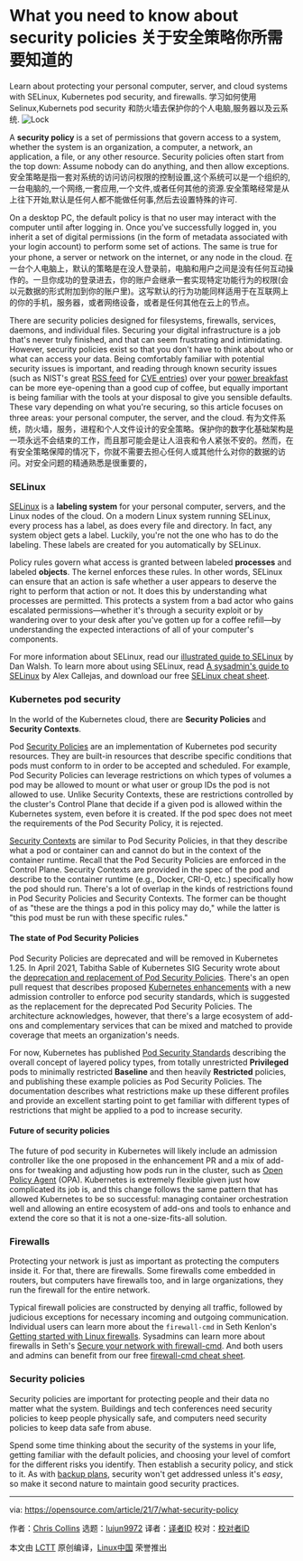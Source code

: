 [#]: subject: (What you need to know about security policies)
[#]: via: (https://opensource.com/article/21/7/what-security-policy)
[#]: author: (Chris Collins https://opensource.com/users/clcollins)
[#]: collector: (lujun9972)
[#]: translator: (FelixYFZ )
[#]: reviewer: ( )
[#]: publisher: ( )
[#]: url: ( )
What you need to know about security policies
关于安全策略你所需要知道的
======
Learn about protecting your personal computer, server, and cloud systems
with SELinux, Kubernetes pod security, and firewalls.
学习如何使用Selinux,Kubernets pod security 和防火墙去保护你的个人电脑,服务器以及云系统.
![Lock][1]

A **security policy** is a set of permissions that govern access to a system, whether the system is an organization, a computer, a network, an application, a file, or any other resource. Security policies often start from the top down: Assume nobody can do anything, and then allow exceptions.
安全策略是指一套对系统的访问访问权限的控制设置,这个系统可以是一个组织的,一台电脑的,一个网络,一套应用,一个文件,或者任何其他的资源.安全策略经常是从上往下开始,默认是任何人都不能做任何事,然后去设置特殊的许可.

On a desktop PC, the default policy is that no user may interact with the computer until after logging in. Once you've successfully logged in, you inherit a set of digital permissions (in the form of metadata associated with your login account) to perform some set of actions. The same is true for your phone, a server or network on the internet, or any node in the cloud.
在一台个人电脑上，默认的策略是在没人登录前，电脑和用户之间是没有任何互动操作的。一旦你成功的登录进去，你的账户会继承一套实现特定功能行为的权限(会以元数据的形式附加到你的账户里)。这写默认的行为功能同样适用于在互联网上的你的手机，服务器，或者网络设备，或者是任何其他在云上的节点。

There are security policies designed for filesystems, firewalls, services, daemons, and individual files. Securing your digital infrastructure is a job that's never truly finished, and that can seem frustrating and intimidating. However, security policies exist so that you don't have to think about who or what can access your data. Being comfortably familiar with potential security issues is important, and reading through known security issues (such as NIST's great [RSS feed][2] for [CVE entries][3]) over your [power breakfast][4] can be more eye-opening than a good cup of coffee, but equally important is being familiar with the tools at your disposal to give you sensible defaults. These vary depending on what you're securing, so this article focuses on three areas: your personal computer, the server, and the cloud.
有为文件系统，防火墙，服务，进程和个人文件设计的安全策略。保护你的数字化基础架构是一项永远不会结束的工作，而且那可能会是让人沮丧和令人紧张不安的。然而，在有安全策略保障的情况下，你就不需要去担心任何人或其他什么对你的数据的访问。对安全问题的精通熟悉是很重要的，
### SELinux

[SELinux][5] is a **labeling system** for your personal computer, servers, and the Linux nodes of the cloud. On a modern Linux system running SELinux, every process has a label, as does every file and directory. In fact, any system object gets a label. Luckily, you're not the one who has to do the labeling. These labels are created for you automatically by SELinux.

Policy rules govern what access is granted between labeled **processes** and labeled **objects**. The kernel enforces these rules. In other words, SELinux can ensure that an action is safe whether a user appears to deserve the right to perform that action or not. It does this by understanding what processes are permitted. This protects a system from a bad actor who gains escalated permissions—whether it's through a security exploit or by wandering over to your desk after you've gotten up for a coffee refill—by understanding the expected interactions of all of your computer's components.

For more information about SELinux, read our [illustrated guide to SELinux][6] by Dan Walsh. To learn more about using SELinux, read [A sysadmin's guide to SELinux][7] by Alex Callejas, and download our free [SELinux cheat sheet][8].

### Kubernetes pod security

In the world of the Kubernetes cloud, there are **Security Policies** and **Security Contexts**.

Pod [Security Policies][9] are an implementation of Kubernetes pod security resources. They are built-in resources that describe specific conditions that pods must conform to in order to be accepted and scheduled. For example, Pod Security Policies can leverage restrictions on which types of volumes a pod may be allowed to mount or what user or group IDs the pod is not allowed to use. Unlike Security Contexts, these are restrictions controlled by the cluster's Control Plane that decide if a given pod is allowed within the Kubernetes system, even before it is created. If the pod spec does not meet the requirements of the Pod Security Policy, it is rejected.

[Security Contexts][10] are similar to Pod Security Policies, in that they describe what a pod or container can and cannot do but in the context of the container runtime. Recall that the Pod Security Policies are enforced in the Control Plane. Security Contexts are provided in the spec of the pod and describe to the container runtime (e.g., Docker, CRI-O, etc.) specifically how the pod should run. There's a lot of overlap in the kinds of restrictions found in Pod Security Policies and Security Contexts. The former can be thought of as "these are the things a pod in this policy may do," while the latter is "this pod must be run with these specific rules."

#### The state of Pod Security Policies

Pod Security Policies are deprecated and will be removed in Kubernetes 1.25. In April 2021, Tabitha Sable of Kubernetes SIG Security wrote about the [deprecation and replacement of Pod Security Policies][11]. There's an open pull request that describes proposed [Kubernetes enhancements][12] with a new admission controller to enforce pod security standards, which is suggested as the replacement for the deprecated Pod Security Policies. The architecture acknowledges, however, that there's a large ecosystem of add-ons and complementary services that can be mixed and matched to provide coverage that meets an organization's needs.

For now, Kubernetes has published [Pod Security Standards][13] describing the overall concept of layered policy types, from totally unrestricted **Privileged** pods to minimally restricted **Baseline** and then heavily **Restricted** policies, and publishing these example policies as Pod Security Policies. The documentation describes what restrictions make up these different profiles and provide an excellent starting point to get familiar with different types of restrictions that might be applied to a pod to increase security.

#### Future of security policies

The future of pod security in Kubernetes will likely include an admission controller like the one proposed in the enhancement PR and a mix of add-ons for tweaking and adjusting how pods run in the cluster, such as [Open Policy Agent][14] (OPA). Kubernetes is extremely flexible given just how complicated its job is, and this change follows the same pattern that has allowed Kubernetes to be so successful: managing container orchestration well and allowing an entire ecosystem of add-ons and tools to enhance and extend the core so that it is not a one-size-fits-all solution.

### Firewalls

Protecting your network is just as important as protecting the computers inside it. For that, there are firewalls. Some firewalls come embedded in routers, but computers have firewalls too, and in large organizations, they run the firewall for the entire network.

Typical firewall policies are constructed by denying all traffic, followed by judicious exceptions for necessary incoming and outgoing communication. Individual users can learn more about the `firewall-cmd` in Seth Kenlon's [Getting started with Linux firewalls][15]. Sysadmins can learn more about firewalls in Seth's [Secure your network with firewall-cmd][16]. And both users and admins can benefit from our free [firewall-cmd cheat sheet][17].

### Security policies

Security policies are important for protecting people and their data no matter what the system. Buildings and tech conferences need security policies to keep people physically safe, and computers need security policies to keep data safe from abuse.

Spend some time thinking about the security of the systems in your life, getting familiar with the default policies, and choosing your level of comfort for the different risks you identify. Then establish a security policy, and stick to it. As with [backup plans][18], security won't get addressed unless it's _easy_, so make it second nature to maintain good security practices.

--------------------------------------------------------------------------------

via: https://opensource.com/article/21/7/what-security-policy

作者：[Chris Collins][a]
选题：[lujun9972][b]
译者：[译者ID](https://github.com/译者ID)
校对：[校对者ID](https://github.com/校对者ID)

本文由 [LCTT](https://github.com/LCTT/TranslateProject) 原创编译，[Linux中国](https://linux.cn/) 荣誉推出

[a]: https://opensource.com/users/clcollins
[b]: https://github.com/lujun9972
[1]: https://opensource.com/sites/default/files/styles/image-full-size/public/lead-images/security-lock-password.jpg?itok=KJMdkKum (Lock)
[2]: https://nvd.nist.gov/feeds/xml/cve/misc/nvd-rss-analyzed.xml
[3]: https://nvd.nist.gov/vuln/data-feeds#APIS
[4]: https://opensource.com/article/21/6/breakfast
[5]: https://en.wikipedia.org/wiki/Security-Enhanced_Linux
[6]: https://opensource.com/business/13/11/selinux-policy-guide
[7]: https://opensource.com/article/18/7/sysadmin-guide-selinux
[8]: https://opensource.com/downloads/cheat-sheet-selinux
[9]: https://kubernetes.io/docs/concepts/policy/pod-security-policy/
[10]: https://kubernetes.io/docs/tasks/configure-pod-container/security-context/
[11]: https://kubernetes.io/blog/2021/04/06/podsecuritypolicy-deprecation-past-present-and-future/
[12]: https://github.com/kubernetes/enhancements/issues/2579
[13]: https://kubernetes.io/docs/concepts/security/pod-security-standards/
[14]: https://www.openpolicyagent.org/
[15]: https://opensource.com/article/20/2/firewall-cheat-sheet
[16]: https://www.redhat.com/sysadmin/secure-linux-network-firewall-cmd
[17]: https://opensource.com/downloads/firewall-cheat-sheet
[18]: https://opensource.com/article/19/3/backup-solutions
